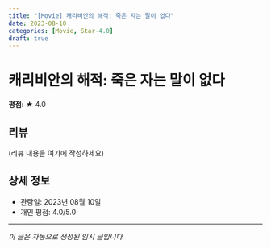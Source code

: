 ```yaml
---
title: "[Movie] 캐리비안의 해적: 죽은 자는 말이 없다"
date: 2023-08-10
categories: [Movie, Star-4.0]
draft: true
---
```


# 캐리비안의 해적: 죽은 자는 말이 없다

**평점:** ★ 4.0

## 리뷰

(리뷰 내용을 여기에 작성하세요)

## 상세 정보

- 관람일: 2023년 08월 10일
- 개인 평점: 4.0/5.0

---

*이 글은 자동으로 생성된 임시 글입니다.*
